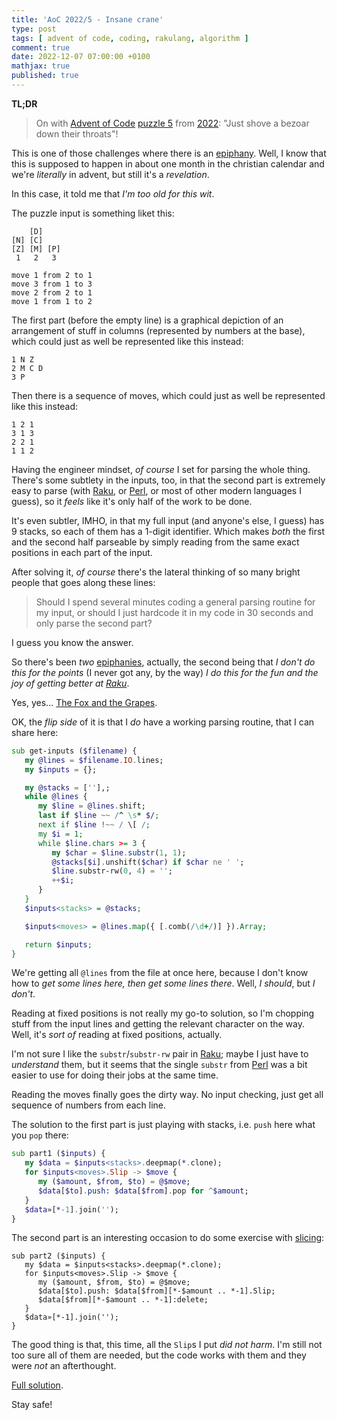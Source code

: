 ```yaml
---
title: 'AoC 2022/5 - Insane crane'
type: post
tags: [ advent of code, coding, rakulang, algorithm ]
comment: true
date: 2022-12-07 07:00:00 +0100
mathjax: true
published: true
---
```


**TL;DR**

> On with [Advent of Code][] [puzzle 5][puzzle] from [2022][aoc2022]:
> "Just shove a bezoar down their throats"!

This is one of those challenges where there is an [epiphany][]. Well, I
know that this is supposed to happen in about one month in the christian
calendar and we're *literally* in advent, but still it's a *revelation*.

In this case, it told me that *I'm too old for this wit*.

The puzzle input is something liket this:

```
    [D]    
[N] [C]    
[Z] [M] [P]
 1   2   3 

move 1 from 2 to 1
move 3 from 1 to 3
move 2 from 2 to 1
move 1 from 1 to 2
```

The first part (before the empty line) is a graphical depiction of an
arrangement of stuff in columns (represented by numbers at the base),
which could just as well be represented like this instead:

```
1 N Z
2 M C D
3 P
```

Then there is a sequence of moves, which could just as well be
represented like this instead:

```
1 2 1
3 1 3
2 2 1
1 1 2
```

Having the engineer mindset, *of course* I set for parsing the whole
thing. There's some subtlety in the inputs, too, in that the second part
is extremely easy to parse (with [Raku][], or [Perl][], or most of other
modern languages I guess), so it *feels* like it's only half of the work
to be done.

It's even subtler, IMHO, in that my full input (and anyone's else, I
guess) has 9 stacks, so each of them has a 1-digit identifier. Which
makes *both* the first and the second half parseable by simply reading
from the same exact positions in each part of the input.

After solving it, *of course* there's the lateral thinking of so many
bright people that goes along these lines:

> Should I spend several minutes coding a general parsing routine for my
> input, or should I just hardcode it in my code in 30 seconds and only
> parse the second part?

I guess you know the answer.

So there's been *two* [epiphanies][epiphany], actually, the second being
that *I don't do this for the points* (I never got any, by the way) *I
do this for the fun and the joy of getting better at [Raku][]*.

Yes, yes... [The Fox and the Grapes][].

OK, the *flip side* of it is that I *do* have a working parsing routine,
that I can share here:

```raku
sub get-inputs ($filename) {
   my @lines = $filename.IO.lines;
   my $inputs = {};

   my @stacks = [''],;
   while @lines {
      my $line = @lines.shift;
      last if $line ~~ /^ \s* $/;
      next if $line !~~ / \[ /;
      my $i = 1;
      while $line.chars >= 3 {
         my $char = $line.substr(1, 1);
         @stacks[$i].unshift($char) if $char ne ' ';
         $line.substr-rw(0, 4) = '';
         ++$i;
      }
   }
   $inputs<stacks> = @stacks;

   $inputs<moves> = @lines.map({ [.comb(/\d+/)] }).Array;

   return $inputs;
}
```

We're getting all `@lines` from the file at once here, because I don't
know how to *get some lines here, then get some lines there*. Well, *I
should*, but *I don't*.

Reading at fixed positions is not really my go-to solution, so I'm
chopping stuff from the input lines and getting the relevant character
on the way. Well, it's *sort of* reading at fixed positions, actually.

I'm not sure I like the `substr`/`substr-rw` pair in [Raku][]; maybe I
just have to *understand* them, but it seems that the single `substr`
from [Perl][] was a bit easier to use for doing their jobs at the same
time.

Reading the moves finally goes the dirty way. No input checking, just
get all sequence of numbers from each line.

The solution to the first part is just playing with stacks, i.e. `push`
here what you `pop` there:

```raku
sub part1 ($inputs) {
   my $data = $inputs<stacks>.deepmap(*.clone);
   for $inputs<moves>.Slip -> $move {
      my ($amount, $from, $to) = @$move;
      $data[$to].push: $data[$from].pop for ^$amount;
   }
   $data»[*-1].join('');
}
```

The second part is an interesting occasion to do some exercise with
[slicing][]:

```
sub part2 ($inputs) {
   my $data = $inputs<stacks>.deepmap(*.clone);
   for $inputs<moves>.Slip -> $move {
      my ($amount, $from, $to) = @$move;
      $data[$to].push: $data[$from][*-$amount .. *-1].Slip;
      $data[$from][*-$amount .. *-1]:delete;
   }
   $data»[*-1].join('');
}
```

The good thing is that, this time, all the `Slip`s I put *did not harm*.
I'm still not too sure all of them are needed, but the code works with
them and they were *not* an afterthought.

[Full solution][].

Stay safe!


[puzzle]: https://adventofcode.com/2022/day/5
[aoc2022]: https://adventofcode.com/2022/
[Advent of Code]: https://adventofcode.com/
[Raku]: https://www.raku.org/
[Perl]: https://www.perl.org/
[epiphany]: https://www.wordreference.com/enit/epiphany
[The Fox and the Grapes]: https://en.wikipedia.org/wiki/The_Fox_and_the_Grapes
[slicing]: https://docs.raku.org/language/subscripts#Slices
[Full solution]: https://gitlab.com/polettix/advent-of-code/-/blob/main/2022/05.raku
